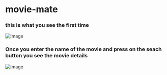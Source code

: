 # movie-mate

### this is what you see the first time

![image](https://user-images.githubusercontent.com/103032013/222969899-d63dbc12-1369-418d-83da-891f55c3e1f8.png)

### Once you enter the name of the movie and press on the seach button you see the movie details

![image](https://user-images.githubusercontent.com/103032013/222970141-0fcbb34f-1ac4-49a3-bff7-536bd50e0c84.png)

